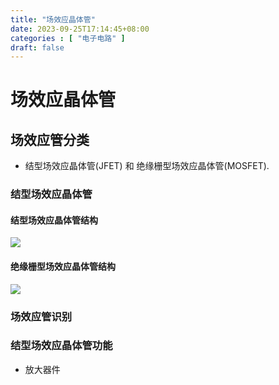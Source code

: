 ```yaml
---
title: "场效应晶体管"
date: 2023-09-25T17:14:45+08:00
categories : [ "电子电路" ]
draft: false
---
```


# 场效应晶体管

## 场效应管分类
- 结型场效应晶体管(JFET) 和 绝缘栅型场效应晶体管(MOSFET).

### 结型场效应晶体管
#### 结型场效应晶体管结构
<img src="/img/电子电路/场效应晶体管_1.png" data-fancybox="gallery" data-width="2000" data-height="2000">

#### 绝缘栅型场效应晶体管结构
<img src="/img/电子电路/场效应晶体管_2.png" data-fancybox="gallery" data-width="2000" data-height="2000">

### 场效应管识别

### 结型场效应晶体管功能
- 放大器件
